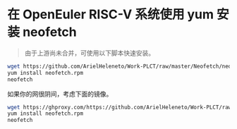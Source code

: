 # 在 OpenEuler RISC-V 系统使用 yum 安装 neofetch

> 由于上游尚未合并，可使用以下脚本快速安装。

```bash
wget https://github.com/ArielHeleneto/Work-PLCT/raw/master/Neofetch/neofetch.rpm
yum install neofetch.rpm
neofetch
```

如果你的网很阴间，考虑下面的镜像。

```bash
wget https://ghproxy.com/https://github.com/ArielHeleneto/Work-PLCT/raw/master/Neofetch/neofetch.rpm
yum install neofetch.rpm
neofetch
```
